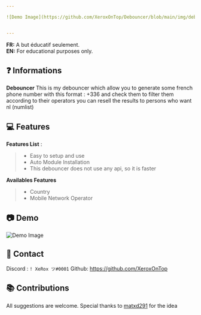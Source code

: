 ```yaml
---

![Demo Image](https://github.com/XeroxOnTop/Debouncer/blob/main/img/deb.png)


---
```


**FR:** A but éducatif seulement.    
**EN:** For educational purposes only. 


## ❓ Informations

**Debouncer** This is my debouncer which allow you to generate some french phone number with this format : +336 and check them to filter them according to their operators you can resell the results to persons who want nl (numlist)
 
 
## 💻 Features

__Features List__ :
> - Easy to setup and use
> - Auto Module Installation
> - This debouncer does not use any api, so it is faster

__Availables Features__
> - Country  
> - Mobile Network Operator




 
  
  
## 📷 Demo 
![Demo Image](https://github.com/XeroxOnTop/Debouncer/blob/main/img/debouncergif.gif)  

   
  
  
  
##  📝 Contact   
Discord : `! XeRox ツ#0001`
Github: https://github.com/XeroxOnTop

##  📚 Contributions  
  All suggestions are welcome.
  Special thanks to [matxd291](https://github.com/matxd291) for the idea

